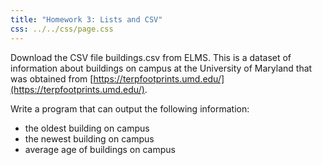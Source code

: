 ```yaml
---
title: "Homework 3: Lists and CSV"
css: ../../css/page.css
---
```


Download the CSV file buildings.csv from ELMS.  This is a dataset of information
about buildings on campus at the University of Maryland that was obtained from
[https://terpfootprints.umd.edu/](https://terpfootprints.umd.edu/).

Write a program that can output the following information:

* the oldest building on campus
* the newest building on campus
* average age of buildings on campus

